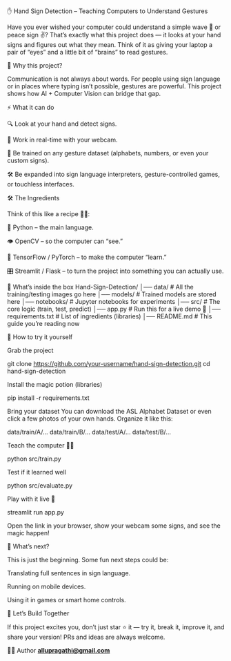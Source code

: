 ✋ Hand Sign Detection – Teaching Computers to Understand Gestures

Have you ever wished your computer could understand a simple wave 👋 or peace sign ✌️?
That’s exactly what this project does — it looks at your hand signs and figures out what they mean.
Think of it as giving your laptop a pair of “eyes” and a little bit of “brains” to read gestures.

🧩 Why this project?

Communication is not always about words. For people using sign language or in places where typing isn’t possible, gestures are powerful. This project shows how AI + Computer Vision can bridge that gap.

⚡ What it can do

🔍 Look at your hand and detect signs.

🎥 Work in real-time with your webcam.

🎨 Be trained on any gesture dataset (alphabets, numbers, or even your custom signs).

🛠️ Be expanded into sign language interpreters, gesture-controlled games, or touchless interfaces.

🛠️ The Ingredients

Think of this like a recipe 👩‍🍳:

🐍 Python – the main language.

👁️ OpenCV – so the computer can “see.”

🧠 TensorFlow / PyTorch – to make the computer “learn.”

🎛️ Streamlit / Flask – to turn the project into something you can actually use.

📂 What’s inside the box
Hand-Sign-Detection/
│── data/               # All the training/testing images go here
│── models/             # Trained models are stored here
│── notebooks/          # Jupyter notebooks for experiments
│── src/                # The core logic (train, test, predict)
│── app.py              # Run this for a live demo 🎥
│── requirements.txt    # List of ingredients (libraries)
│── README.md           # This guide you’re reading now

🚀 How to try it yourself

Grab the project

git clone https://github.com/your-username/hand-sign-detection.git
cd hand-sign-detection


Install the magic potion (libraries)

pip install -r requirements.txt


Bring your dataset
You can download the ASL Alphabet Dataset
 or even click a few photos of your own hands.
Organize it like this:

data/train/A/...
data/train/B/...
data/test/A/...
data/test/B/...


Teach the computer 🧑‍🏫

python src/train.py


Test if it learned well

python src/evaluate.py


Play with it live 🎥

streamlit run app.py


Open the link in your browser, show your webcam some signs, and see the magic happen!

🌈 What’s next?

This is just the beginning. Some fun next steps could be:

Translating full sentences in sign language.

Running on mobile devices.

Using it in games or smart home controls.

🤝 Let’s Build Together

If this project excites you, don’t just star ⭐ it — try it, break it, improve it, and share your version! PRs and ideas are always welcome.

👩‍💻 Author
**allupragathi@gmail.com**
